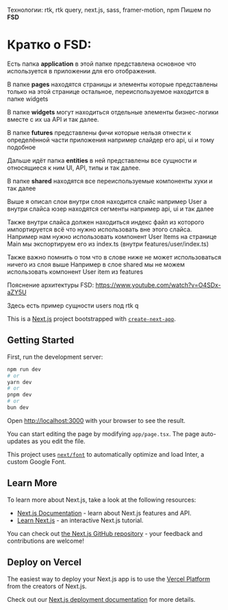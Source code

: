 Технологии: rtk, rtk query, next.js, sass, framer-motion, npm
Пишем по **FSD**

# Кратко о **FSD**: 
Есть папка **application** в этой папке представлена основное что используется в приложении для его отображения.

В папке **pages** находятся страницы и элементы которые представлены только на этой странице остальное, переиспользуемое находится в папке widgets

В папке **widgets** могут находиться отдельные элементы бизнес-логики вместе с их ua API и так далее.

В папке **futures** представлены фичи которые нельзя отнести к определённой части приложения например слайдер его api, ui и тому подобное

Дальше идёт папка **entities** в ней представлены все сущности и относящиеся к ним UI, API, типы и так далее.

В папке **shared** находятся все переиспользуемые компоненты хуки и так далее

Выше я описал слои внутри слоя находится слайс например User а внутри слайса юзер находятся сегменты например api, ui и так далее

Также внутри слайса должен находиться индекс файл из которого импортируется всё что нужно использовать вне этого слайса.
Например нам нужно использовать компонент User Items на странице Main мы экспортируем его из index.ts (внутри features/user/index.ts)

Также важно помнить о том что в слове ниже не может использоваться ничего из слоя выше
Например в слое shared мы не можем использовать компонент User item из features 

Пояснение архитектуры FSD: https://www.youtube.com/watch?v=O4SDx-aZY5U

Здесь есть пример сущности users под rtk q






This is a [Next.js](https://nextjs.org/) project bootstrapped with [`create-next-app`](https://github.com/vercel/next.js/tree/canary/packages/create-next-app).

## Getting Started

First, run the development server:

```bash
npm run dev
# or
yarn dev
# or
pnpm dev
# or
bun dev
```

Open [http://localhost:3000](http://localhost:3000) with your browser to see the result.

You can start editing the page by modifying `app/page.tsx`. The page auto-updates as you edit the file.

This project uses [`next/font`](https://nextjs.org/docs/basic-features/font-optimization) to automatically optimize and load Inter, a custom Google Font.

## Learn More

To learn more about Next.js, take a look at the following resources:

- [Next.js Documentation](https://nextjs.org/docs) - learn about Next.js features and API.
- [Learn Next.js](https://nextjs.org/learn) - an interactive Next.js tutorial.

You can check out [the Next.js GitHub repository](https://github.com/vercel/next.js/) - your feedback and contributions are welcome!

## Deploy on Vercel

The easiest way to deploy your Next.js app is to use the [Vercel Platform](https://vercel.com/new?utm_medium=default-template&filter=next.js&utm_source=create-next-app&utm_campaign=create-next-app-readme) from the creators of Next.js.

Check out our [Next.js deployment documentation](https://nextjs.org/docs/deployment) for more details.
